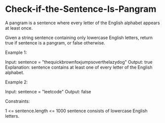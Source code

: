 # Check-if-the-Sentence-Is-Pangram

A pangram is a sentence where every letter of the English alphabet appears at least once.

Given a string sentence containing only lowercase English letters, return true if sentence is a pangram, or false otherwise.

 

Example 1:

Input: sentence = "thequickbrownfoxjumpsoverthelazydog"
Output: true
Explanation: sentence contains at least one of every letter of the English alphabet.


Example 2:

Input: sentence = "leetcode"
Output: false



Constraints:

1 <= sentence.length <= 1000
sentence consists of lowercase English letters.
